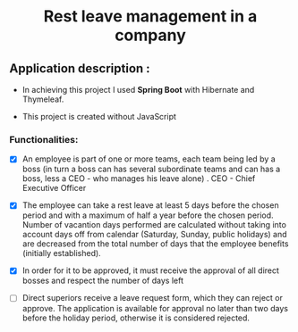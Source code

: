 <h1 align="center">Rest leave management in a company</h1>

<h2>Application description :</h2>

* In achieving this project I used **Spring Boot** with Hibernate and Thymeleaf. 

* This project is created without JavaScript

<h3>Functionalities:</h3>

- [x] An employee is part of one or more teams, each team being led by a boss (in turn a boss can has several subordinate teams and can has a boss, less a CEO - who manages his leave alone) . CEO - Chief Executive Officer

- [X] The employee can take a rest leave at least 5 days before the chosen period and with a maximum of half a year before the chosen period. Number of vacantion days performed are calculated without taking into account days off  from calendar (Saturday, Sunday, public holidays) and are decreased from the total number of days that the employee benefits (initially established).

- [X] In order for it to be approved, it must receive the approval of all direct bosses and respect the number of days left

- [ ] Direct superiors receive a leave request form, which they can reject or approve. The application is available for approval no later than two days before the holiday period, otherwise it is considered rejected.



